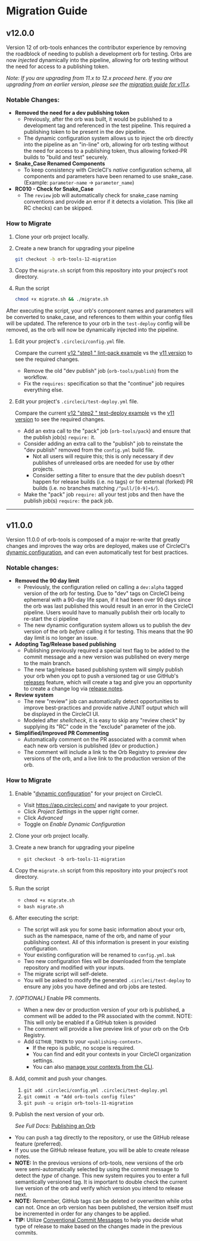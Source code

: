 # Migration Guide

## v12.0.0

Version 12 of orb-tools enhances the contributor experience by removing the roadblock of needing to publish a development orb for testing. Orbs are now _injected_ dynamically into the pipeline, allowing for orb testing without the need for access to a publishing token.

_Note: If you are upgrading from 11.x to 12.x proceed here. If you are upgrading from an earlier version, please see the [migration guide for v11.x](https://github.com/CircleCI-Public/orb-tools-orb/blob/v11.6.1/MIGRATION.md)._

### Notable Changes:

- **Removed the need for a dev publishing token**
  - Previously, after the orb was built, it would be published to a development tag and referenced in the test pipeline. This required a publishing token to be present in the dev pipeline.
  - The dynamic configuration system allows us to inject the orb directly into the pipeline as an "in-line" orb, allowing for orb testing without the need for access to a publishing token,
  thus allowing forked-PR builds to "build and test" securely.
- **Snake_Case Renamed Components**
  - To keep consistency with CircleCI's _native_ configuration schema, all components and parameters have been renamed to use snake_case.
  (Example: `parameter-name` -> `parameter_name`)
- **RC010 - Check for Snake_Case**
  - The `review` job will automatically check for snake_case naming conventions and provide an error if it detects a violation. This (like all RC checks) can be skipped.

### How to Migrate

1. Clone your orb project locally.
1. Create a new branch for upgrading your pipeline

   ```sh
   git checkout -b orb-tools-12-migration
   ````

1. Copy the `migrate.sh` script from this repository into your project's root directory.
1. Run the script

   ```sh
   chmod +x migrate.sh && ./migrate.sh
   ```

After executing the script, your orb's component names and parameters will be converted to snake_case, and references to them within your config files will be updated. The reference to your orb in the `test-deploy` config will be removed, as the orb will now be dynamically injected into the pipeline.

1. Edit your project's `.circleci/config.yml` file.

   Compare the current
[v12 "step1 " lint-pack example](https://circleci.com/developer/orbs/orb/circleci/orb-tools?version=12#usage-step1_lint-pack)
vs the
[v11 version](https://circleci.com/developer/orbs/orb/circleci/orb-tools?version=11#usage-step1_lint-pack)
to see the required changes.
   - Remove the old "dev publish" job (`orb-tools/publish`) from the workflow.
   - Fix the `requires:` specification so that the "continue" job requires everything else.

1. Edit your project's `.circleci/test-deploy.yml` file.

   Compare the current
[v12 "step2 " test-deploy example](https://circleci.com/developer/orbs/orb/circleci/orb-tools?version=12#usage-step2_test-deploy)
vs the
[v11 version](https://circleci.com/developer/orbs/orb/circleci/orb-tools?version=11#usage-step2_test-deploy)
to see the required changes.

   - Add an extra call to the "pack" job (`orb-tools/pack`) and ensure that the publish job(s) `require:` it.
   - Consider adding an extra call to the "publish" job to reinstate the "dev publish" removed from the `config.yml` build file.
     - Not all users will require this; this is only necessary if dev publishes of unreleased orbs are needed for use by other projects.
     - Consider setting a filter to ensure that the dev publish doesn't happen for release builds (i.e. no tags) or for external (forked) PR builds (i.e. no branches matching `/^pull/[0-9]+$/`).
   - Make the "pack" job `require:` all your test jobs and then have the publish job(s) `require:` the pack job.

---

## v11.0.0

Version 11.0.0 of orb-tools is composed of a major re-write that greatly changes and improves the way orbs are deployed, makes use of CircleCI's [dynamic configuration](https://circleci.com/docs/2.0/dynamic-config/), and can even automatically test for best practices.

### Notable changes:

- **Removed the 90 day limit**
  - Previously, the configuration relied on calling a `dev:alpha` tagged version of the orb for testing. Due to "dev" tags on CircleCI being ephemeral with a 90-day life span, if it had been over 90 days since the orb was last published this would result in an error in the CircleCI pipeline. Users would have to manually publish their orb locally to re-start the ci pipeline
  - The new dynamic configuration system allows us to publish the dev version of the orb _before_ calling it for testing. This means that the 90 day limit is no longer an issue.
- **Adopting Tag/Release based publishing**
  - Publishing previously required a special text flag to be added to the commit message and a new version was published on every merge to the main branch.
  - The new tag/release based publishing system will simply publish your orb when you opt to push a versioned tag or use GitHub's [releases](https://docs.github.com/en/repositories/releasing-projects-on-github/about-releases) feature, which will create a tag and give you an opportunity to create a change log via [release notes](https://docs.github.com/en/repositories/releasing-projects-on-github/automatically-generated-release-notes).
- **Review system**
  - The new "review" job can automatically detect opportunities to improve best-practices and provide native JUNIT output which will be displayed in the CircleCI UI.
  - Modeled after _shellcheck_, it is easy to skip any "review check" by supplying its "RC" code in the "exclude" parameter of the job.
- **Simplified/Improved PR Commenting**
  - Automatically comment on the PR associated with a commit when each new orb version is published (dev or production.)
  - The comment will include a link to the Orb Registry to preview dev versions of the orb, and a live link to the production version of the orb.

### How to Migrate

1. Enable "[dynamic configuration](https://circleci.com/docs/2.0/dynamic-config/#getting-started-with-dynamic-config-in-circleci)" for your project on CircleCI.
   - Visit https://app.circleci.com/ and navigate to your project.
   - Click _Project Settings_ in the upper right corner.
   - Click _Advanced_
   - Toggle on _Enable Dynamic Configuration_
2. Clone your orb project locally.
3. Create a new branch for upgrading your pipeline
   - `git checkout -b orb-tools-11-migration`
4. Copy the `migrate.sh` script from this repository into your project's root directory.
5. Run the script
   - `chmod +x migrate.sh`
   - `bash migrate.sh`

6. After executing the script:

   - The script will ask you for some basic information about your orb, such as the namespace, name of the orb, and name of your publishing context. All of this information is present in your existing configuration.
   - Your existing configuration will be renamed to `config.yml.bak`
   - Two new configuration files will be downloaded from the template repository and modified with your inputs.
   - The migrate script will self-delete.
   - You will be asked to modify the generated `.circleci/test-deploy` to ensure any jobs you have defined and orb jobs are tested.

7. _(OPTIONAL)_ Enable PR comments.

   - When a new dev or production version of your orb is published, a comment will be added to the PR associated with the commit. NOTE: This will only be enabled if a GitHub token is provided
   - The comment will provide a live preview link of your orb on the Orb Registry.
   - Add `GITHUB_TOKEN` to your `<publishing-context>`.
     - If the repo is public, no scope is required.
     - You can find and edit your contexts in your CircleCI organization settings.
     - You can also [manage your contexts from the CLI](https://circleci.com/docs/2.0/local-cli/#context-management).

8. Add, commit and push your changes.

   1. `git add .circleci/config.yml .circleci/test-deploy.yml`
   1. `git commit -m "Add orb-tools config files"`
   1. `git push -u origin orb-tools-11-migration`

9. Publish the next version of your orb.

   _See Full Docs:_ [Publishing an Orb](https://circleci.com/docs/2.0/creating-orbs/)

- You can push a tag directly to the repository, or use the GitHub release feature (preferred).
- If you use the GitHub release feature, you will be able to create release notes.
- **NOTE:** In the previous versions of orb-tools, new versions of the orb were semi-automatically selected by using the commit message to detect the _type_ of change. This new system requires you to enter a full semantically versioned tag. It is important to double check the current live version of the orb and verify which version you intend to release next.
- **NOTE:** Remember, GitHub tags can be deleted or overwritten while orbs can not. Once an orb version has been published, the version itself must be incremented in order for any changes to be applied.
- **TIP:** Utilize [Conventional Commit Messages](https://conventionalcommits.org/) to help you decide what type of release to make based on the changes made in the previous commits.
